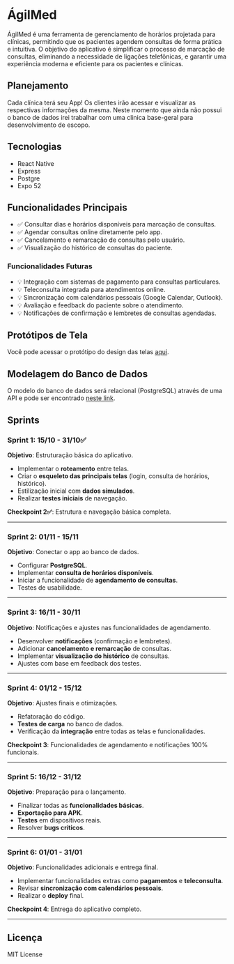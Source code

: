 # ÁgilMed

ÁgilMed é uma ferramenta de gerenciamento de horários projetada para clínicas, permitindo que os pacientes agendem consultas de forma prática e intuitiva. O objetivo do aplicativo é simplificar o processo de marcação de consultas, eliminando a necessidade de ligações telefônicas, e garantir uma experiência moderna e eficiente para os pacientes e clínicas.

## Planejamento

Cada clínica terá seu App! Os clientes irão acessar e visualizar as respectivas informações da mesma. Neste momento que ainda não possui o banco de dados irei trabalhar com uma clinica base-geral para desenvolvimento de escopo.

## Tecnologias

- React Native
- Express
- Postgre
- Expo 52

## Funcionalidades Principais

- ✅ Consultar dias e horários disponíveis para marcação de consultas.
- ✅ Agendar consultas online diretamente pelo app.
- ✅ Cancelamento e remarcação de consultas pelo usuário.
- ✅ Visualização do histórico de consultas do paciente.

### Funcionalidades Futuras

- 💡 Integração com sistemas de pagamento para consultas particulares.
- 💡 Teleconsulta integrada para atendimentos online.
- 💡 Sincronização com calendários pessoais (Google Calendar, Outlook).
- 💡 Avaliação e feedback do paciente sobre o atendimento.
- 💡 Notificações de confirmação e lembretes de consultas agendadas.

## Protótipos de Tela

Você pode acessar o protótipo do design das telas [aqui](https://www.figma.com/design/4t4uPBzriZPBZ6spD4ElFU/Mobile?node-id=0-1&t=LPD6UYTNBH4Sn2Ru-1).

## Modelagem do Banco de Dados

O modelo do banco de dados será relacional (PostgreSQL) através de uma API e pode ser encontrado [neste link](https://miro.com/app/board/uXjVLQBN2P4=/?share_link_id=257094076270).

## Sprints

### **Sprint 1: 15/10 - 31/10✅**

**Objetivo**: Estruturação básica do aplicativo.

- Implementar o **roteamento** entre telas.
- Criar o **esqueleto das principais telas** (login, consulta de horários, histórico).
- Estilização inicial com **dados simulados**.
- Realizar **testes iniciais** de navegação.

**Checkpoint 2✅**: Estrutura e navegação básica completa.

---

### **Sprint 2: 01/11 - 15/11**

**Objetivo**: Conectar o app ao banco de dados.

- Configurar **PostgreSQL**.
- Implementar **consulta de horários disponíveis**.
- Iniciar a funcionalidade de **agendamento de consultas**.
- Testes de usabilidade.

---

### **Sprint 3: 16/11 - 30/11**

**Objetivo**: Notificações e ajustes nas funcionalidades de agendamento.

- Desenvolver **notificações** (confirmação e lembretes).
- Adicionar **cancelamento e remarcação** de consultas.
- Implementar **visualização do histórico** de consultas.
- Ajustes com base em feedback dos testes.

---

### **Sprint 4: 01/12 - 15/12**

**Objetivo**: Ajustes finais e otimizações.

- Refatoração do código.
- **Testes de carga** no banco de dados.
- Verificação da **integração** entre todas as telas e funcionalidades.

**Checkpoint 3**: Funcionalidades de agendamento e notificações 100% funcionais.

---

### **Sprint 5: 16/12 - 31/12**

**Objetivo**: Preparação para o lançamento.

- Finalizar todas as **funcionalidades básicas**.
- **Exportação para APK**.
- **Testes** em dispositivos reais.
- Resolver **bugs críticos**.

---

### **Sprint 6: 01/01 - 31/01**

**Objetivo**: Funcionalidades adicionais e entrega final.

- Implementar funcionalidades extras como **pagamentos** e **teleconsulta**.
- Revisar **sincronização com calendários pessoais**.
- Realizar o **deploy** final.

**Checkpoint 4**: Entrega do aplicativo completo.

---

## Licença

MIT License
